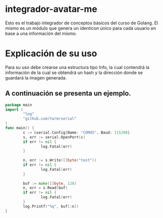 # integrador-avatar-me

Esto es el trabajo integrador de conceptos básicos del curso de Golang.
El mismo es un módulo que genera un identicon único para cada usuario en base a una información del mismo.

# Explicación de su uso

Para su uso debe crearse una estructura tipo Info, la cual contendrá la información de la cual se obtendrá un hash y la dirección donde se guardará la imagen generada.

A continuación se presenta un ejemplo.
-----
```go
package main
import (
        "log"
        "github.com/tarm/serial"
)
func main() {
        c := &serial.Config{Name: "COM45", Baud: 115200}
        s, err := serial.OpenPort(c)
        if err != nil {
                log.Fatal(err)
        }
        
        n, err := s.Write([]byte("test"))
        if err != nil {
                log.Fatal(err)
        }
        
        buf := make([]byte, 128)
        n, err = s.Read(buf)
        if err != nil {
                log.Fatal(err)
        }
        log.Printf("%q", buf[:n])
}
```

